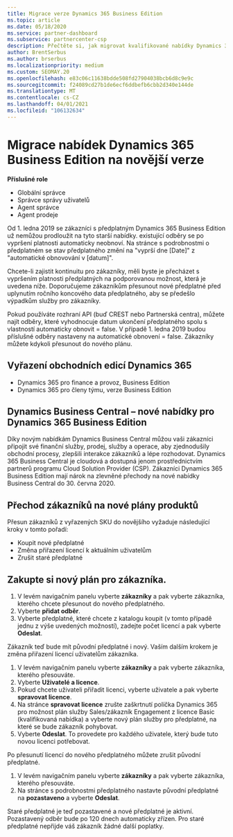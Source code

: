 ```yaml
---
title: Migrace verze Dynamics 365 Business Edition
ms.topic: article
ms.date: 05/18/2020
ms.service: partner-dashboard
ms.subservice: partnercenter-csp
description: Přečtěte si, jak migrovat kvalifikované nabídky Dynamics 365 Business Edition do novějších verzí, než vyprší jejich platnost.
author: BrentSerbus
ms.author: brserbus
ms.localizationpriority: medium
ms.custom: SEOMAY.20
ms.openlocfilehash: e83c06c11638bdde508fd27904038bcb6d8c9e9c
ms.sourcegitcommit: f24089cd27b1de6ecf6ddbefb6cbb2d340e144de
ms.translationtype: MT
ms.contentlocale: cs-CZ
ms.lasthandoff: 04/01/2021
ms.locfileid: "106132634"
---
```

# <a name="migrate-dynamics-365-business-edition-offers-to-newer-versions"></a>Migrace nabídek Dynamics 365 Business Edition na novější verze

**Příslušné role**

- Globální správce
- Správce správy uživatelů
- Agent správce
- Agent prodeje

Od 1. ledna 2019 se zákazníci s předplatným Dynamics 365 Business Edition už nemůžou prodloužit na tyto starší nabídky. existující odběry se po vypršení platnosti automaticky neobnoví. Na stránce s podrobnostmi o předplatném se stav předplatného změní na "vyprší dne [Date]" z "automatické obnovování v [datum]".

Chcete-li zajistit kontinuitu pro zákazníky, měli byste je přecházet s vypršením platnosti předplatných na podporovanou možnost, která je uvedena níže. Doporučujeme zákazníkům přesunout nové předplatné před uplynutím ročního koncového data předplatného, aby se předešlo výpadkům služby pro zákazníky.

Pokud používáte rozhraní API (buď CREST nebo Partnerská centra), můžete najít odběry, které vyhodnocuje datum ukončení předplatného spolu s vlastností automaticky obnovit = false. V případě 1. ledna 2019 budou příslušné odběry nastaveny na automatické obnovení = false. Zákazníky můžete kdykoli přesunout do nového plánu. 

## <a name="the-dynamics-365-business-editions-being-retired"></a>Vyřazení obchodních edicí Dynamics 365

- Dynamics 365 pro finance a provoz, Business Edition
- Dynamics 365 pro členy týmu, verze Business Edition

## <a name="dynamics-business-central---the-dynamics-365-business-edition-new-offers"></a>Dynamics Business Central – nové nabídky pro Dynamics 365 Business Edition

Díky novým nabídkám Dynamics Business Central můžou vaši zákazníci připojit své finanční služby, prodej, služby a operace, aby zjednodušily obchodní procesy, zlepšili interakce zákazníků a lépe rozhodovat. Dynamics 365 Business Central je cloudová a dostupná jenom prostřednictvím partnerů programu Cloud Solution Provider (CSP).
Zákazníci Dynamics 365 Business Edition mají nárok na zlevněné přechody na nové nabídky Business Central do 30. června 2020.

## <a name="transition-customers-to-new-product-plans"></a>Přechod zákazníků na nové plány produktů

 Přesun zákazníků z vyřazených SKU do novějšího vyžaduje následující kroky v tomto pořadí:

- Koupit nové předplatné
- Změna přiřazení licencí k aktuálním uživatelům
- Zrušit staré předplatné

## <a name="purchase-the-new-plan-for-your-customer"></a>Zakupte si nový plán pro zákazníka.

1. V levém navigačním panelu vyberte **zákazníky** a pak vyberte zákazníka, kterého chcete přesunout do nového předplatného.
2. Vyberte **přidat odběr**.
3. Vyberte předplatné, které chcete z katalogu koupit (v tomto případě jednu z výše uvedených možností), zadejte počet licencí a pak vyberte **Odeslat**. 

Zákazník teď bude mít původní předplatné i nový. Vaším dalším krokem je změna přiřazení licencí uživatelům zákazníka.

1. V levém navigačním panelu vyberte **zákazníky** a pak vyberte zákazníka, kterého přesouváte.
2. Vyberte **Uživatelé a licence**.
3. Pokud chcete uživateli přiřadit licenci, vyberte uživatele a pak vyberte **spravovat licence**. 
4. Na stránce **spravovat licence** zrušte zaškrtnutí políčka Dynamics 365 pro možnost plán služby Sales/zákazník Engagement z licence Basic (kvalifikovaná nabídka) a vyberte nový plán služby pro předplatné, na které se bude zákazník pohybovat. 
5. Vyberte **Odeslat**. To provedete pro každého uživatele, který bude tuto novou licenci potřebovat. 

Po přesunutí licencí do nového předplatného můžete zrušit původní předplatné. 

1. V levém navigačním panelu vyberte **zákazníky** a pak vyberte zákazníka, kterého přesouváte.
2. Na stránce s podrobnostmi předplatného nastavte původní předplatné na **pozastaveno** a vyberte **Odeslat**.

Staré předplatné je teď pozastavené a nové předplatné je aktivní. Pozastavený odběr bude po 120 dnech automaticky zřízen. Pro staré předplatné nepřijde váš zákazník žádné další poplatky.
